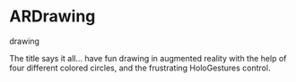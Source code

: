 # ARDrawing
drawing

The title says it all... have fun drawing in augmented reality with the help of four different colored circles, and the frustrating HoloGestures control.
